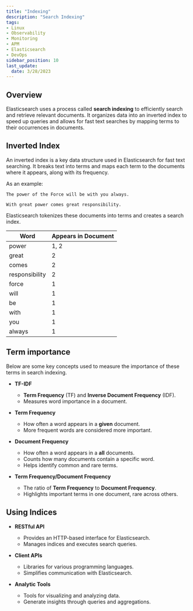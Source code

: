 ```yaml
---
title: "Indexing"
description: "Search Indexing"
tags: 
- Linux
- Observability
- Monitoring 
- APM
- Elasticsearch
- DevOps
sidebar_position: 10
last_update:
  date: 3/28/2023
---
```



## Overview

Elasticsearch uses a process called **search indexing** to efficiently search and retrieve relevant documents. It organizes data into an inverted index to speed up queries and allows for fast text searches by mapping terms to their occurrences in documents.

## Inverted Index 

An inverted index is a key data structure used in Elasticsearch for fast text searching. It breaks text into terms and maps each term to the documents where it appears, along with its frequency.

As an example:

```plaintext title="Star Wars"
The power of the Force will be with you always.
```

```plaintext title="Spiderman"
With great power comes great responsibility.
```

Elasticsearch tokenizes these documents into terms and creates a search index.

| Word          | Appears in Document |
|---------------|---------------------|
| power         | 1, 2                |
| great         | 2                   |
| comes         | 2                   |
| responsibility | 2                   |
| force         | 1                   |
| will          | 1                   |
| be            | 1                   |
| with          | 1                   |
| you           | 1                   |
| always        | 1                   |


## Term importance

Below are some key concepts used to measure the importance of these terms in search indexing.

- **TF-IDF**  
  - **Term Frequency** (TF) and **Inverse Document Frequency** (IDF).
  - Measures word importance in a document.  

- **Term Frequency**  
  - How often a word appears in a **given** document.  
  - More frequent words are considered more important.

- **Document Frequency**  
  - How often a word appears in a **all** documents.  
  - Counts how many documents contain a specific word.  
  - Helps identify common and rare terms.

- **Term Frequency/Document Frequency**  
  - The ratio of **Term Frequency** to **Document Frequency**.  
  - Highlights important terms in one document, rare across others.

## Using Indices


- **RESTful API**  
  - Provides an HTTP-based interface for Elasticsearch.  
  - Manages indices and executes search queries.

- **Client APIs**  
  - Libraries for various programming languages.  
  - Simplifies communication with Elasticsearch.

- **Analytic Tools**  
  - Tools for visualizing and analyzing data.  
  - Generate insights through queries and aggregations.